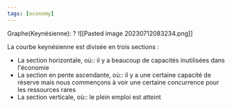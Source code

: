 ```yaml
---
tags: [economy] 
---
```



Graphe(Keynésienne):
?
![[Pasted image 20230712083234.png]]

La courbe keynésienne est divisée en trois sections :
-   La section horizontale, où:: il y a beaucoup de capacités inutilisées dans l'économie
-   La section en pente ascendante, où:: il y a une certaine capacité de réserve mais nous commençons à voir une certaine concurrence pour les ressources rares
-   La section verticale, où:: le plein emploi est atteint